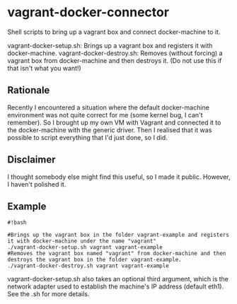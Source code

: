 # vagrant-docker-connector #

Shell scripts to bring up a vagrant box and connect docker-machine to it.

vagrant-docker-setup.sh: Brings up a vagrant box and registers it with docker-machine.
vagrant-docker-destroy.sh: Removes (without forcing) a vagrant box from docker-machine and then destroys it. (Do not use this if that isn't what you want!)

## Rationale ##

Recently I encountered a situation where the default docker-machine environment was not quite correct for me (some kernel bug, I can't remember). So I brought up my own VM with Vagrant and connected it to the docker-machine with the generic driver. Then I realised that it was possible to script everything that I'd just done, so I did.

## Disclaimer ##

I thought somebody else might find this useful, so I made it public. However, I haven't polished it.

## Example ##


```
#!bash

#Brings up the vagrant box in the folder vagrant-example and registers it with docker-machine under the name "vagrant"
./vagrant-docker-setup.sh vagrant vagrant-example
#Removes the vagrant box named "vagrant" from docker-machine and then destroys the vagrant box in the folder vagrant-example.
./vagrant-docker-destroy.sh vagrant vagrant-example
```


vagrant-docker-setup.sh also takes an optional third argument, which is the network adapter used to establish the machine's IP address (default eth1). See the .sh for more details.